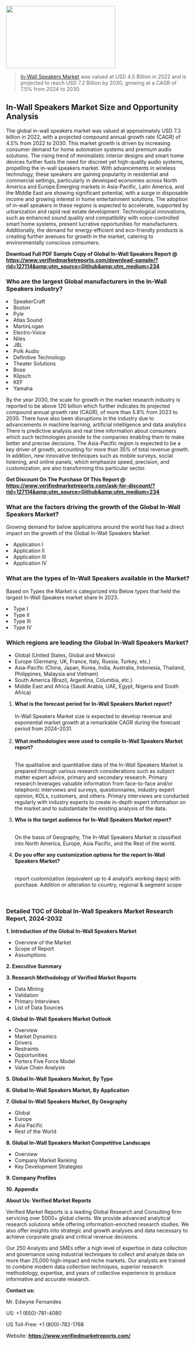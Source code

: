 <img src="https://ffe5etoiles.com/wp-content/uploads/2024/12/MST1-300x171.png" alt="" width="300" height="171" class="alignnone size-medium wp-image-20088" /><blockquote><p><p><a href="https://www.verifiedmarketreports.com/download-sample/?rid=127114&utm_source=Github&utm_medium=234" target="_blank">In-Wall Speakers Market</a> was valued at USD 4.5 Billion in 2022 and is projected to reach USD 7.2 Billion by 2030, growing at a CAGR of 7.5% from 2024 to 2030.</p></blockquote><p><h2>In-Wall Speakers Market Size and Opportunity Analysis</h2>The global in-wall speakers market was valued at approximately USD 7.3 billion in 2022, with a projected compound annual growth rate (CAGR) of 4.5% from 2022 to 2030. This market growth is driven by increasing consumer demand for home automation systems and premium audio solutions. The rising trend of minimalistic interior designs and smart home devices further fuels the need for discreet yet high-quality audio systems, propelling the in-wall speakers market. With advancements in wireless technology, these speakers are gaining popularity in residential and commercial settings, particularly in developed economies across North America and Europe.Emerging markets in Asia-Pacific, Latin America, and the Middle East are showing significant potential, with a surge in disposable income and growing interest in home entertainment solutions. The adoption of in-wall speakers in these regions is expected to accelerate, supported by urbanization and rapid real estate development. Technological innovations, such as enhanced sound quality and compatibility with voice-controlled smart home systems, present lucrative opportunities for manufacturers. Additionally, the demand for energy-efficient and eco-friendly products is creating further avenues for growth in the market, catering to environmentally conscious consumers.</p><p class=""><strong>Download Full PDF Sample Copy of Global In-Wall Speakers Report @ <a href="https://www.verifiedmarketreports.com/download-sample/?rid=127114&amp;utm_source=Github&amp;utm_medium=234" target="_blank">https://www.verifiedmarketreports.com/download-sample/?rid=127114&amp;utm_source=Github&amp;utm_medium=234</a></strong></p><h3 id="" class="">Who are the largest Global manufacturers in the In-Wall Speakers industry?</h3><p><li>SpeakerCraft</li><li> Boston</li><li> Pyle</li><li> Atlas Sound</li><li> MartinLogan</li><li> Electro-Voice</li><li> Niles</li><li> JBL</li><li> Polk Audio</li><li> Definitive Technology</li><li> Theater Solutions</li><li> Bose</li><li> Klipsch</li><li> KEF</li><li> Yamaha</li></p><div class=""><div class="" dir="" data-message-author-role="" data-message-id="" data-message-model-slug=""><div class=""><div class=""><div class=""><div class="" dir="" data-message-author-role="" data-message-id="" data-message-model-slug=""><div class=""><div class=""><p>By the year 2030, the scale for growth in the market research industry is reported to be above 120 billion which further indicates its projected compound annual growth rate (CAGR), of more than 5.8% from 2023 to 2030. There have also been disruptions in the industry due to advancements in machine learning, artificial intelligence and data analytics There is predictive analysis and real time information about consumers which such technologies provide to the companies enabling them to make better and precise decisions. The Asia-Pacific region is expected to be a key driver of growth, accounting for more than 35% of total revenue growth. In addition, new innovative techniques such as mobile surveys, social listening, and online panels, which emphasize speed, precision, and customization, are also transforming this particular sector.</p><p><strong>Get Discount On The Purchase Of This Report @&nbsp; <a href="https://www.verifiedmarketreports.com/ask-for-discount/?rid=127114&amp;utm_source=Github&amp;utm_medium=234" target="_blank">https://www.verifiedmarketreports.com/ask-for-discount/?rid=127114&amp;utm_source=Github&amp;utm_medium=234</a></strong></p></div></div></div></div></div></div></div></div><h3 id="" class="">What are the factors driving the growth of the Global In-Wall Speakers Market?</h3><p id="" class="">Growing demand for below applications around the world has had a direct impact on the growth of the Global In-Wall Speakers Market</p><p id="" class=""><li>Application I</li><li> Application II</li><li> Application III</li><li> Application IV</li></p><h3 id="" class="">What are the types of In-Wall Speakers available in the Market?</h3><p id="" class="">Based on Types the Market is categorized into Below types that held the largest In-Wall Speakers market share In 2023.</p><p id="" class=""><li>Type I</li><li> Type II</li><li> Type III</li><li> Type IV</li></p><h3 id="" class="">Which regions are leading the Global In-Wall Speakers Market?</h3><ul><li>Global (United States, Global and Mexico)</li><li>Europe (Germany, UK, France, Italy, Russia, Turkey, etc.)</li><li>Asia-Pacific (China, Japan, Korea, India, Australia, Indonesia, Thailand, Philippines, Malaysia and Vietnam)</li><li>South America (Brazil, Argentina, Columbia, etc.)</li><li>Middle East and Africa (Saudi Arabia, UAE, Egypt, Nigeria and South Africa)</li></ul><p><ol><li><strong>What is the forecast period for In-Wall Speakers Market report?<br /></strong><br /><span data-sheets-root="1" data-sheets-value="{&quot;1&quot;:2,&quot;2&quot;:&quot;XXXX size is expected to develop revenue and exponential market growth at a remarkable CAGR during the forecast period from 2024&ndash;2030.&quot;}" data-sheets-userformat="{&quot;2&quot;:12674,&quot;4&quot;:{&quot;1&quot;:2,&quot;2&quot;:16776960},&quot;10&quot;:2,&quot;11&quot;:0,&quot;15&quot;:&quot;Arial&quot;,&quot;16&quot;:12}">In-Wall Speakers Market size is expected to develop revenue and exponential market growth at a remarkable CAGR during the forecast period from 2024&ndash;2031.</span><br /><br /></li><li><strong>What methodologies were used to compile In-Wall Speakers Market report?<br /><br /></strong><p>The qualitative and quantitative data of the&nbsp;In-Wall Speakers Market is prepared through various research considerations such as subject matter expert advice, primary and secondary research. Primary research leverages valuable information from face-to-face and/or telephonic interviews and surveys, questionnaires, industry expert opinion, KOLs, customers, and others. Primary interviews are conducted regularly with industry experts to create in-depth expert information on the market and to substantiate the existing analysis of the data.&nbsp;</p></li><li><strong>Who is the target audience for In-Wall Speakers Market report?<br /><br /></strong><p>On the basis of Geography, The&nbsp;In-Wall Speakers Market is classified into North America, Europe, Asia Pacific, and the Rest of the world.</p></li><li><strong>Do you offer any customization options for the report In-Wall Speakers Market?<br /><br /></strong><p>report customization (equivalent up to 4 analyst&rsquo;s working days) with purchase. Addition or alteration to country, regional &amp; segment scope</p><p>&nbsp;</p></li></ol></p><h3 id="" class="">Detailed TOC of Global In-Wall Speakers Market Research Report, 2024-2032</h3><p id="" class=""><strong>1. Introduction of the Global In-Wall Speakers Market</strong></p><ul><li>Overview of the Market</li><li>Scope of Report</li><li>Assumptions</li></ul><p id="" class=""><strong>2. Executive Summary</strong></p><p id="" class=""><strong>3. Research Methodology of&nbsp;Verified Market Reports</strong></p><ul><li>Data Mining</li><li>Validation</li><li>Primary Interviews</li><li>List of Data Sources</li></ul><p id="" class=""><strong>4. Global In-Wall Speakers Market Outlook</strong></p><ul><li>Overview</li><li>Market Dynamics</li><li>Drivers</li><li>Restraints</li><li>Opportunities</li><li>Porters Five Force Model</li><li>Value Chain Analysis</li></ul><p id="" class=""><strong>5. Global In-Wall Speakers Market, By&nbsp;Type</strong></p><p id="" class=""><strong>6. Global In-Wall Speakers Market, By Application</strong></p><p id="" class=""><strong>7. Global In-Wall Speakers Market, By Geography</strong></p><ul><li>Global</li><li>Europe</li><li>Asia Pacific</li><li>Rest of the World</li></ul><p id="" class=""><strong>8. Global In-Wall Speakers Market Competitive Landscape</strong></p><ul><li>Overview</li><li>Company Market Ranking</li><li>Key Development Strategies</li></ul><p id="" class=""><strong>9. Company Profiles</strong></p><p id="" class=""><strong>10. Appendix</strong></p><p id="" class=""><strong>About Us: Verified Market Reports</strong></p><p id="" class="">Verified Market Reports is a leading Global Research and Consulting firm servicing over 5000+ global clients. We provide advanced analytical research solutions while offering information-enriched research studies. We also offer insights into strategic and growth analyses and data necessary to achieve corporate goals and critical revenue decisions.</p><p id="" class="">Our 250 Analysts and SMEs offer a high level of expertise in data collection and governance using industrial techniques to collect and analyze data on more than 25,000 high-impact and niche markets. Our analysts are trained to combine modern data collection techniques, superior research methodology, expertise, and years of collective experience to produce informative and accurate research.</p><p id="" class=""><strong>Contact us:</strong></p><p id="" class="">Mr. Edwyne Fernandes</p><p id="" class="">US: +1 (650)-781-4080</p><p id="" class="">US Toll-Free: +1 (800)-782-1768</p><p id="" class="">Website: <a target="" data-test-app-aware-link=""><strong>https://www.verifiedmarketreports.com/</strong></a></p>
